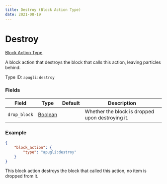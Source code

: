 ```yaml
---
title: Destroy (Block Action Type)
date: 2021-08-19
---
```


# Destroy

[Block Action Type](../block_action_types.md).

A block action that destroys the block that calls this action, leaving particles behind.

Type ID: `apugli:destroy`

### Fields

Field  | Type | Default | Description
-------|------|---------|-------------
`drop_block` | [Boolean](https://origins.readthedocs.io/en/latest/types/data_types/boolean/) | | Whether the block is dropped upon destroying it.

### Example
```json
{
    "block_action": {
        "type": "apugli:destroy"
    }
}
```
This block action destroys the block that called this action, no item is dropped from it.
